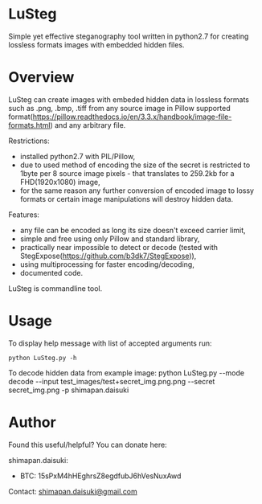 LuSteg
======

Simple yet effective steganography tool written in python2.7 for creating lossless formats images with embedded hidden files.

Overview
======

LuSteg can create images with embeded hidden data in lossless formats such as .png, .bmp, .tiff from any source image in Pillow supported format(https://pillow.readthedocs.io/en/3.3.x/handbook/image-file-formats.html) and any arbitrary file.

Restrictions:
  - installed python2.7 with PIL/Pillow,
  - due to used method of encoding the size of the secret is restricted to 1byte per 8 source image pixels - that translates to 259.2kb for a FHD(1920x1080) image,
  - for the same reason any further conversion of encoded image to lossy formats or certain image manipulations will destroy hidden data.

Features:
  - any file can be encoded as long its size doesn't exceed carrier limit,
  - simple and free using only Pillow and standard library,
  - practically near impossible to detect or decode (tested with StegExpose(https://github.com/b3dk7/StegExpose)),
  - using multiprocessing for faster encoding/decoding,
  - documented code.

LuSteg is commandline tool.

Usage
======

To display help message with list of accepted arguments run:

    python LuSteg.py -h

To decode hidden data from example image:
    python LuSteg.py --mode decode --input test_images/test+secret_img.png.png --secret secret_img.png -p shimapan.daisuki

Author
======

Found this useful/helpful? You can donate here:

shimapan.daisuki:
- BTC:    15sPxM4hHEghrsZ8egdfubJ6hVesNuxAwd

Contact: shimapan.daisuki@gmail.com
